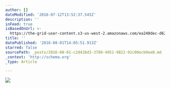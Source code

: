 ```yaml
---
author: []
dateModified: '2016-07-12T13:52:37.545Z'
description: ''
inFeed: true
isBasedOnUrl: >-
  https://the-grid-user-content.s3-us-west-2.amazonaws.com/ea240dec-d623-40a2-927f-5903e2eabc2c.jpg
title: ''
datePublished: '2016-08-01T14:05:51.913Z'
starred: false
sourcePath: _posts/2016-08-01-c2d428d3-3780-4951-9822-92c00ecb9ee0.md
_context: 'http://schema.org'
_type: Article

---
```

![](https://the-grid-user-content.s3-us-west-2.amazonaws.com/ea240dec-d623-40a2-927f-5903e2eabc2c.jpg)